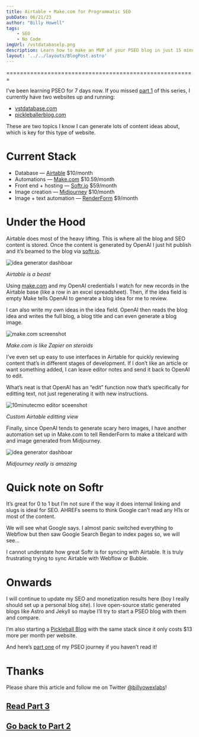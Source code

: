 ```yaml
---
title: Airtable + Make.com for Programmatic SEO
pubDate: 06/21/23
author: "Billy Howell"
tags:
    - SEO
    - No Code
imgUrl: /vstdatabaselp.png
description: Learn how to make an MVP of your PSEO blog in just 15 minutes. This post will save you hours of research and tutorials.
layout: '../../layouts/BlogPost.astro'
---
```

=======================================================

I’ve been learning PSEO for 7 days now. If you missed [part 1](https://billyjameshowell.com/blog/pseo-blog-1/) of this series, I currently have two websites up and running:

*   [vstdatabase.com](http://vstdatabase.com)
*   [pickleballerblog.com](http://pickleballerblog.com)

These are two topics I know I can generate lots of content ideas about, which is key for this type of website. 

Current Stack
=============

*   Database — [Airtable](http://airtable.com) $10/month
*   Automations — [Make.com](http://make.com) $10.59/month
*   Front end + hosting — [Softr.io](http://softr.io) $59/month
*   Image creation — [Midjourney](http://midjourney.com) $10/month
*   Image + text automation — [RenderForm](https://renderform.io/) $9/month

Under the Hood
==============

Airtable does most of the heavy lifting. This is where all the blog and SEO content is stored. Once the content is generated by OpenAI I just hit publish and it’s beamed to the blog via [softr.io](http://softr.io).

![idea generator dashboar](/airtable-base-peak.png)

*Airtable is a beast*

Using [make.com](http://make.com) and my OpenAI credentials I watch for new records in the Airtable base (like a row in an excel spreadsheet). Then, if the idea field is empty Make tells OpenAI to generate a blog idea for me to review.

I can also write my own ideas in the idea field. OpenAI then reads the blog idea and writes the full blog, a blog title and can even generate a blog image.

![make.com screenshot](/make-dot-com.png)

*Make.com is like Zapier on steroids*

I’ve even set up easy to use interfaces in Airtable for quickly reviewing content that’s in different stages of development. If I don’t like an article or want something added, I can leave editor notes and send it back to OpenAI to edit.

What’s neat is that OpenAI has an “edit” function now that’s specifically for editting text, not just regenerating it with new instructions.

![10minutecmo editor sceenshot](/10minutecmo-content-editor.png)

*Custom Airtable editting view*

Finally, since OpenAI tends to generate scary hero images, I have another automation set up in Make.com to tell RenderForm to make a titelcard with and image generated from Midjourney.

![idea generator dashboar](/midjourney-hero.png)

*Midjourney really is amazing*

Quick note on Softr
===================

It’s great for 0 to 1 but I’m not sure if the way it does internal linking and slugs is ideal for SEO. AHREFs seems to think Google can’t read any H1s or most of the content.

We will see what Google says. I almost panic switched everything to Webflow but then saw Google Search Began to index pages so, we will see…

I cannot understate how great Softr is for syncing with Airtable. It is truly frustrating trying to sync Airtable with Webflow or Bubble.

Onwards
=======

I will continue to update my SEO and monetization results here (boy I really should set up a personal blog site). I love open-source static generated blogs like Astro and Jekyll so maybe I’ll try to start a PSEO blog with them and compare.

I’m also starting a [Pickleball Blog](http://pickleballerblog.com) with the same stack since it only costs $13 more per month per website.

And here’s [part one](https://medium.com/@billy-howell/i-learned-programmatic-seo-pseo-in-one-day-f397be9182e3) of my PSEO journey if you haven’t read it!

Thanks
======

Please share this article and follow me on Twitter [@billyowexlabs](https://twitter.com/billyowexlabs)! 

## [Read Part 3](https://billyjameshowell.com/blog/pseo-blog-3)
## [Go back to Part 2](https://billyjameshowell.com/blog/pseo-blog-3)
